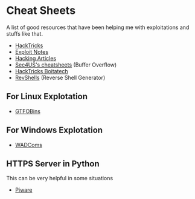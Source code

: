 # Cheat Sheets
A list of good resources that have been helping me with exploitations and stuffs like that.

- [HackTricks](https://book.hacktricks.xyz/)
- [Exploit Notes](https://exploit-notes.hdks.org/)
- [Hacking Articles](https://www.hackingarticles.in/web-penetration-testing/)
- [Sec4US's cheatsheets](https://cheatsheet.sec4us.com.br/) (Buffer Overflow)
- [HackTricks Boitatech](https://hacktricks.boitatech.com.br/)
- [RevShells](https://www.revshells.com/) (Reverse Shell Generator)

## For Linux Explotation
- [GTFOBins](https://gtfobins.github.io/)

## For Windows Explotation
- [WADComs](https://wadcoms.github.io/)

## HTTPS Server in Python
This can be very helpful in some situations
- [Piware](https://piware.de/2011/01/creating-an-https-server-in-python/)
